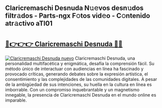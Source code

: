 ## Claricremaschi Desnuda N𝚞𝚎vos desn𝚞dos filtr𝚊dos - Parts-ngx F𝚘tos vid𝚎o - C𝚘ntenido atr𝚊ctivo aTl01

# <h2><a href="http://mb8vpg.tromn.icu/?c=Claricremaschi+Desnuda">🔗👉👉👉 Claricremaschi Desnuda 🔗🔗</a></h2>

[![Claricremaschi Desnuda nuevo](https://i.imgur.com/pEAQMta.gif)](http://mb8vpg.tromn.icu/?c=Claricremaschi+Desnuda)
Claricremaschi Desnuda, una personalidad multifacética y enigmática, desafía la comprensión fácil. Su método único de interactuar con audiencias en línea ha fascinado y provocado críticas, generando debates sobre la expresión artística, el consentimiento y las complejidades de las comunidades digitales. A pesar de la ambigüedad de sus intenciones, su huella en la cultura en línea es imborrable. Con un compromiso inquebrantable y un magnetismo innegable, la presencia de Claricremaschi Desnuda en el mundo online es imparable.
